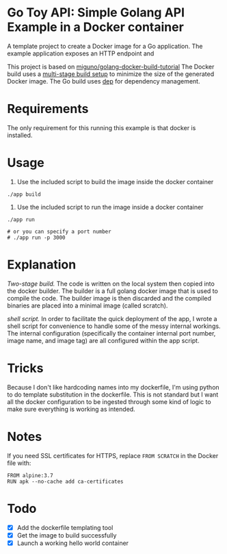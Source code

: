 # Go Toy API: Simple Golang API Example in a Docker container

A template project to create a Docker image for a Go application.
The example application exposes an HTTP endpoint and 

This project is based on [miguno/golang-docker-build-tutorial](https://github.com/miguno/golang-docker-build-tutorial/)
The Docker build uses a [multi-stage build setup](https://docs.docker.com/develop/develop-images/multistage-build/)
to minimize the size of the generated Docker image.  The Go build uses [dep](https://github.com/golang/dep) for
dependency management.

# Requirements

The only requirement for this running this example is that docker is installed.


# Usage

1. Use the included script to build the image inside the docker container

```shell
./app build
```

1. Use the included script to run the image inside a docker container

```shell
./app run

# or you can specify a port number
# ./app run -p 3000
```

# Explanation

*Two-stage build.* The code is written on the local system then copied into the docker builder.  The builder is a full golang docker image that is used to compile the code.  The builder image is then discarded and the compiled binaries are placed into a minimal image (called scratch).

*shell script.* In order to facilitate the quick deployment of the app, I wrote a shell script for convenience to handle some of the messy internal workings.
The internal configuration (specifically the container internal port number, image name, and image tag) are all configured within the app script.

# Tricks

Because I don't like hardcoding names into my dockerfile, I'm using python to do template substitution in the dockerfile.  This is not standard but I want all the docker configuration to be ingested through some kind of logic to make sure everything is working as intended.

# Notes

If you need SSL certificates for HTTPS, replace `FROM SCRATCH` in the Docker file with:
```
FROM alpine:3.7
RUN apk --no-cache add ca-certificates
```

# Todo

- [X] Add the dockerfile templating tool
- [X] Get the image to build successfully
- [X] Launch a working hello world container